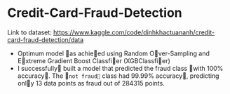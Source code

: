 # Credit-Card-Fraud-Detection

Link to dataset: https://www.kaggle.com/code/dinhkhactuananh/credit-card-fraud-detection/data

- Optimum model 􏰏as achie􏰊ed using Random O􏰊ver-Sampling and E􏰠xtreme Gradient Boost Classfi􏰑er (XGBClassfi􏰑er)
- I successfully􏰋 built a model that predicted the fraud class 􏰏with 100% accuracy􏰋. The 􏰣`not fraud􏰤` class had 99.99% accuracy􏰋, predicting onl􏰋y 13 data points as fraud out of 284315 points.
